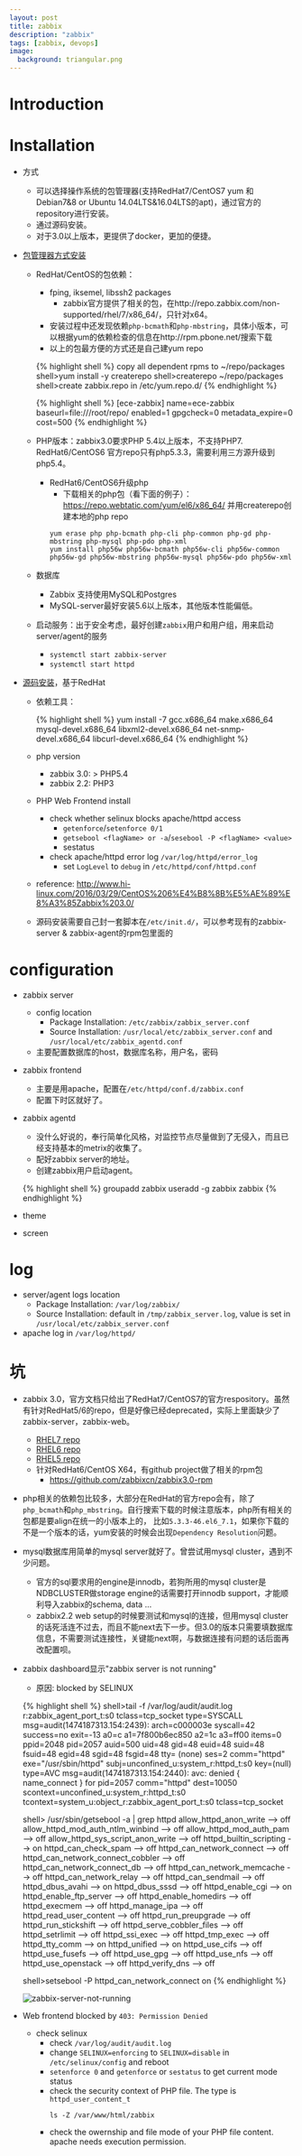```yaml
---
layout: post
title: zabbix
description: "zabbix"
tags: [zabbix, devops]
image:
  background: triangular.png
---
```


# Introduction #

# Installation #
* 方式
   - 可以选择操作系统的包管理器(支持RedHat7/CentOS7 yum 和 Debian7&8 or Ubuntu 14.04LTS&16.04LTS的apt)，通过官方的repository进行安装。
   - 通过源码安装。
   - 对于3.0以上版本，更提供了docker，更加的便捷。
* [包管理器方式安装](https://www.zabbix.com/documentation/3.2/manual/installation/install_from_packages)
  - RedHat/CentOS的包依赖：
    + fping, iksemel, libssh2 packages
      - zabbix官方提供了相关的包，在http://repo.zabbix.com/non-supported/rhel/7/x86_64/，只针对x64。
    + 安装过程中还发现依赖`php-bcmath`和`php-mbstring`，具体小版本，可以根据yum的依赖检查的信息在http://rpm.pbone.net/搜索下载
    + 以上的包最方便的方式还是自己建yum repo
    
    {% highlight shell %}
    copy all dependent rpms to ~/repo/packages
    shell>yum install -y createrepo
    shell>createrepo ~/repo/packages
    shell>create zabbix.repo in /etc/yum.repo.d/
    {% endhighlight %}

    {% highlight shell %}
    [ece-zabbix]
    name=ece-zabbix
    baseurl=file:///root/repo/
    enabled=1
    gpgcheck=0
    metadata_expire=0
    cost=500
    {% endhighlight %}

  - PHP版本：zabbix3.0要求PHP 5.4以上版本，不支持PHP7. RedHat6/CentOS6 官方repo只有php5.3.3，需要利用三方源升级到php5.4。
    + RedHat6/CentOS6升级php
      - 下载相关的php包（看下面的例子）：https://repo.webtatic.com/yum/el6/x86_64/ 并用createrepo创建本地的php repo
      ```
      yum erase php php-bcmath php-cli php-common php-gd php-mbstring php-mysql php-pdo php-xml
      yum install php56w php56w-bcmath php56w-cli php56w-common php56w-gd php56w-mbstring php56w-mysql php56w-pdo php56w-xml
      ```
  - 数据库
    + Zabbix 支持使用MySQL和Postgres
    + MySQL-server最好安装5.6以上版本，其他版本性能偏低。
  - 启动服务：出于安全考虑，最好创建`zabbix`用户和用户组，用来启动server/agent的服务
    + `systemctl start zabbix-server`
    + `systemctl start httpd`

* [源码安装](https://www.zabbix.com/documentation/3.2/manual/installation/install)，基于RedHat
  - 依赖工具：
    
    {% highlight shell %}
    yum install -7 gcc.x686_64 make.x686_64 mysql-devel.x686_64 libxml2-devel.x686_64 net-snmp-devel.x686_64 libcurl-devel.x686_64
    {% endhighlight %}

  - php version
    + zabbix 3.0: > PHP5.4
    + zabbix 2.2: PHP3
  - PHP Web Frontend install
    + check whether selinux blocks apache/httpd access
      - `getenforce`/`setenforce 0/1`
      - `getsebool <flagName> or -a`/`sesebool -P <flagName> <value>`
      - sestatus
    + check apache/httpd error log `/var/log/httpd/error_log`
      - set `LogLevel` to `debug` in `/etc/httpd/conf/httpd.conf`
  - reference: http://www.hi-linux.com/2016/03/29/CentOS%206%E4%B8%8B%E5%AE%89%E8%A3%85Zabbix%203.0/
  - 源码安装需要自己封一套脚本在`/etc/init.d/`，可以参考现有的zabbix-server & zabbix-agent的rpm包里面的

# configuration #
* zabbix server
  - config location
    + Package Installation: `/etc/zabbix/zabbix_server.conf`
    + Source Installation: `/usr/local/etc/zabbix_server.conf` and `/usr/local/etc/zabbix_agentd.conf` 
  - 主要配置数据库的host，数据库名称，用户名，密码
* zabbix frontend
  - 主要是用apache，配置在`/etc/httpd/conf.d/zabbix.conf` 
  - 配置下时区就好了。
* zabbix agentd
  - 没什么好说的，奉行简单化风格，对监控节点尽量做到了无侵入，而且已经支持基本的metrix的收集了。
  - 配好zabbix server的地址。
  - 创建zabbix用户启动agent。

  {% highlight shell %}
  groupadd zabbix
  useradd -g zabbix zabbix
  {% endhighlight %}

* theme
* screen

# log #
* server/agent logs location
  - Package Installation: `/var/log/zabbix/`
  - Source Installation: default in `/tmp/zabbix_server.log`, value is set in `/usr/local/etc/zabbix_server.conf`
* apache log in `/var/log/httpd/`

# 坑 #
* zabbix 3.0，官方文档只给出了RedHat7/CentOS7的官方respository。虽然有针对RedHat5/6的repo，但是好像已经deprecated，实际上里面缺少了zabbix-server，zabbix-web。
  - [RHEL7 repo](http://repo.zabbix.com/zabbix/3.0/rhel/7/x86_64/)
  - [RHEL6 repo](http://repo.zabbix.com/zabbix/3.0/rhel/6/x86_64/)
  - [RHEL5 repo](http://repo.zabbix.com/zabbix/3.0/rhel/5/x86_64/)
  - 针对RedHat6/CentOS X64，有github project做了相关的rpm包
    + https://github.com/zabbixcn/zabbix3.0-rpm
* php相关的依赖包比较多，大部分在RedHat的官方repo会有，除了`php_bcmath`和`php_mbstring`。自行搜索下载的时候注意版本，php所有相关的包都是要align在统一的小版本上的，
  比如`5.3.3-46.el6_7.1`，如果你下载的不是一个版本的话，yum安装的时候会出现`Dependency Resolution`问题。
* mysql数据库用简单的mysql server就好了。曾尝试用mysql cluster，遇到不少问题。
  - 官方的sql要求用的engine是innodb，若狗所用的mysql cluster是NDBCLUSTER做storage engine的话需要打开innodb support，才能顺利导入zabbix的schema, data ...
  - zabbix2.2 web setup的时候要测试和mysql的连接，但用mysql cluster的话死活连不过去，而且不能next去下一步。但3.0的版本只需要填数据库信息，不需要测试连接性，关键能next啊，与数据连接有问题的话后面再改配置呗。
* zabbix dashboard显示"zabbix server is not running"
  - 原因: blocked by SELINUX

  {% highlight shell %}
  shell>tail -f /var/log/audit/audit.log
  r:zabbix_agent_port_t:s0 tclass=tcp_socket
  type=SYSCALL msg=audit(1474187313.154:2439): arch=c000003e syscall=42 success=no exit=-13 a0=c a1=7f800b6ec850 a2=1c a3=ff00 items=0 ppid=2048 pid=2057 auid=500 uid=48 gid=48 euid=48 suid=48 fsuid=48 egid=48 sgid=48 fsgid=48 tty=  (none) ses=2 comm="httpd" exe="/usr/sbin/httpd" subj=unconfined_u:system_r:httpd_t:s0 key=(null)
  type=AVC msg=audit(1474187313.154:2440): avc:  denied  { name_connect } for  pid=2057 comm="httpd" dest=10050 scontext=unconfined_u:system_r:httpd_t:s0 tcontext=system_u:object_r:zabbix_agent_port_t:s0 tclass=tcp_socket
  
  shell> /usr/sbin/getsebool -a | grep httpd
  allow_httpd_anon_write --> off
  allow_httpd_mod_auth_ntlm_winbind --> off
  allow_httpd_mod_auth_pam --> off
  allow_httpd_sys_script_anon_write --> off
  httpd_builtin_scripting --> on
  httpd_can_check_spam --> off
  httpd_can_network_connect --> off
  httpd_can_network_connect_cobbler --> off
  httpd_can_network_connect_db --> off
  httpd_can_network_memcache --> off
  httpd_can_network_relay --> off
  httpd_can_sendmail --> off
  httpd_dbus_avahi --> on
  httpd_dbus_sssd --> off
  httpd_enable_cgi --> on
  httpd_enable_ftp_server --> off
  httpd_enable_homedirs --> off
  httpd_execmem --> off
  httpd_manage_ipa --> off
  httpd_read_user_content --> off
  httpd_run_preupgrade --> off
  httpd_run_stickshift --> off
  httpd_serve_cobbler_files --> off
  httpd_setrlimit --> off
  httpd_ssi_exec --> off
  httpd_tmp_exec --> off
  httpd_tty_comm --> on
  httpd_unified --> on
  httpd_use_cifs --> off
  httpd_use_fusefs --> off
  httpd_use_gpg --> off
  httpd_use_nfs --> off
  httpd_use_openstack --> off
  httpd_verify_dns --> off
  
  shell>setsebool -P httpd_can_network_connect on 
   {% endhighlight %}

  ![zabbix-server-not-running](https://raw.githubusercontent.com/KasperDeng/kasperdeng.github.io/master/images/zabbix/zabbix-server-not-running.jpg)

* Web frontend blocked by `403: Permission Denied`
  - check selinux
    + check `/var/log/audit/audit.log`
    + change `SELINUX=enforcing` to `SELINUX=disable` in `/etc/selinux/config` and reboot
    + `setenforce 0` and `getenforce` or `sestatus` to get current mode status
    + check the security context of PHP file. The type is `httpd_user_content_t`
      ```
      ls -Z /var/www/html/zabbix
      ```
    + check the owernship and file mode of your PHP file content. apache needs execution permission.

